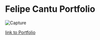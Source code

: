 # Felipe Cantu Portfolio

![Capture](https://user-images.githubusercontent.com/36748934/126052205-324278e1-3f58-4560-bbd4-441628d9a548.PNG)


[link to Portfolio](https://www.felipecantujr.com)
